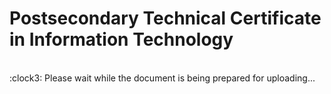 # Postsecondary Technical Certificate in Information Technology





<br>
:clock3: Please wait while the document is being prepared for uploading... 
<br>
